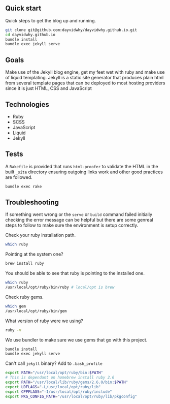 ## Quick start
Quick steps to get the blog up and running.

```bash
git clone git@github.com:dayvidwhy/dayvidwhy.github.io.git
cd dayvidwhy.github.io
bundle install
bundle exec jekyll serve
```

## Goals
Make use of the Jekyll blog engine, get my feet wet with ruby and make use of liquid templating. Jekyll is a static site generator that produces plain html from several template pages that can be deployed to most hosting providers since it is just HTML, CSS and JavaScript

## Technologies
* Ruby
* SCSS
* JavaScript
* Liquid
* Jekyll

## Tests
A `Rakefile` is provided that runs `html-proofer` to validate the HTML in the built `_site` directory ensuring outgoing links work and other good practices are followed.
```bash
bundle exec rake
```

## Troubleshooting
If something went wrong or the `serve` or `build` command failed initially checking the error message can be helpful but there are some genreal steps to follow to make sure the environment is setup correctly.

Check your ruby installation path.

```bash
which ruby
```

Pointing at the system one?

```bash
brew install ruby
```

You should be able to see that ruby is pointing to the installed one.

```bash
which ruby
/usr/local/opt/ruby/bin/ruby # local/opt is brew
```

Check ruby gems.
```bash
which gem
/usr/local/opt/ruby/bin/gem
```

What version of ruby were we using?
```bash
ruby -v
```


We use bundler to make sure we use gems that go with this project.
```bash
bundle install
bundle exec jekyll serve
```

Can't call `jekyll` binary? Add to `.bash_profile`
```bash
export PATH="/usr/local/opt/ruby/bin:$PATH"
# This is dependant on homebrew install ruby 2.6
export PATH="/usr/local/lib/ruby/gems/2.6.0/bin:$PATH"
export LDFLAGS="-L/usr/local/opt/ruby/lib"
export CPPFLAGS="-I/usr/local/opt/ruby/include"
export PKG_CONFIG_PATH="/usr/local/opt/ruby/lib/pkgconfig"
```